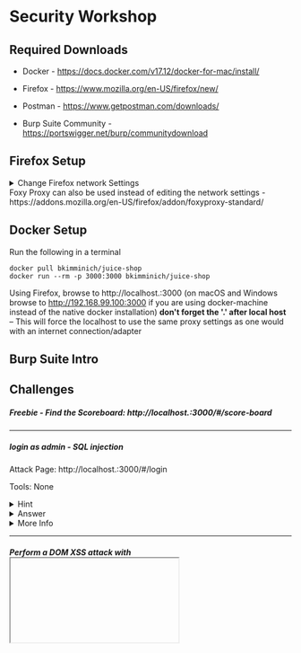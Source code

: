 # Security Workshop

## Required Downloads
* Docker - https://docs.docker.com/v17.12/docker-for-mac/install/

* Firefox - https://www.mozilla.org/en-US/firefox/new/

* Postman - https://www.getpostman.com/downloads/

* Burp Suite Community - https://portswigger.net/burp/communitydownload

## Firefox Setup

<details><summary>Change Firefox network Settings</summary>
<p>
1. Open Firefox's Preferences 
 
 ![image](https://user-images.githubusercontent.com/40209642/69169586-d826c800-0ab5-11ea-94df-35483161338c.png)
 
2. Search 'proxy' and change to settings to the following:

- HTTP Proxy: 127.0.0.1

- port 8080

- check 'Use this proxy server for all protocols'

![image](https://user-images.githubusercontent.com/40209642/69174413-0230b800-0abf-11ea-99c4-6d7294394dd0.png)


3. Open burp → Select Temp project → Next → Start Burp

4. In Burp, click → Proxy → Intercept

5. In the Intercept section, turn Intercept off by clicking the button

![image](https://user-images.githubusercontent.com/40209642/69174547-46bc5380-0abf-11ea-87c6-d7069e0b9204.png)

</p>
</details>
Foxy Proxy can also be used instead of editing the network settings - https://addons.mozilla.org/en-US/firefox/addon/foxyproxy-standard/

## Docker Setup

Run the following in a terminal 

`docker pull bkimminich/juice-shop` <br/>
`docker run --rm -p 3000:3000 bkimminich/juice-shop`

Using Firefox, browse to http://localhost.:3000 (on macOS and Windows browse to http://192.168.99.100:3000 if you are using docker-machine instead of the native docker installation) **don't forget the '.' after local host** – This will force the localhost to use the same proxy settings as one would with an internet connection/adapter

## Burp Suite Intro


## Challenges

##### Freebie - Find the Scoreboard: http://localhost.:3000/#/score-board

------------



##### login as admin - SQL injection
Attack Page: http://localhost.:3000/#/login

Tools: None

<details><summary>Hint</summary>
<p>
Use a SQL injection on the UN field any anything in the password field

SQL injection cheetsheet: https://pentestlab.blog/2012/12/24/sql-injection-authentication-bypass-cheat-sheet/
</p>
</details>

<details><summary>Answer</summary>
<p>
Possible answers

admin' or '1'='1'--

' or 1=1/*

' or 1=1;--

Logout and login as Bender

UN: ' or 1=1 and email like('%bender%');--

PW: Anything will work
</p>
</details>

<details><summary>More Info</summary>
<p>
 
**Explanation**

The application is vulnerable to injection attacks (see OWASP Top 10: A1). Data entered by the user is integrated 1:1 in an SQL command that is otherwise constant. The statement can then be amended/extended as appropriate. The Administrator is the first to appear in the selection list and is therefore logged on.


**Lessons Learned**

User input should always be subject to a sanitizing or validation process on the server side before being processed. Because this case deals with an SQL injection, input data should be adjusted server side by interpretable SQL symbols and instructions. Established functions should be used for this not in-house developments (e.g. self-generated RegEx), because this cannot ensure that all cases have been taken into consideration.

**Prevention**

Use Prepared statements instead of dynamic SQL

- https://cheatsheetseries.owasp.org/cheatsheets/Injection_Prevention_Cheat_Sheet.html#remediation

- https://en.wikipedia.org/wiki/Prepared_statement

**News**

“Hackers sentenced for SQL injections that cost $300 million” 

https://nakedsecurity.sophos.com/2018/02/19/hackers-sentenced-for-sql-injections-that-cost-300-million/
</p>
</details>

------------
##### Perform a DOM XSS attack with <iframe src="javascript:alert(`xss`)">
Attack Page: http://localhost.:3000/#/search
 
Tools: None
<details><summary>Hint</summary>
<p>
The code needs to to be pasted into an input field
</p>
</details>

<details><summary>Answer</summary>
<p>
Click search and paste `<iframe src="javascript:alert(`xss`)">` in search field

Press Enter/Search
</p>
</details>

<details><summary>More Info</summary>
<p>
 
**Explanation**

The application is vulnerable for DOM XSS because user input is returned 1:1 by the application just as the user entered it.

**Lessons learned**

'How To Prevent DOM XSS

The primary rule that you must follow to prevent DOM XSS is: sanitize all untrusted data, even if it is only used in client-side scripts. If you have to use user input on your page, always use it in the text context, never as HTML tags or any other potential code.

Avoid methods such as `document.innerHTML` and instead use safer functions, for example, `document.innerText` and `document.textContent`. If you can, entirely avoid using user input, especially if it affects DOM elements such as the `document.url`, the `document.location`, or the `document.referrer`.

Also, keep in mind that DOM XSS and other types of XSS are not mutually exclusive. Your application can be vulnerable to both reflected/stored XSS and DOM XSS. The good news is that if user input is handled properly at the foundation level (e.g. your framework), you should be able to mitigate all XSS vulnerabilities.'

https://www.acunetix.com/blog/web-security-zone/how-to-prevent-dom-based-cross-site-scripting/

**News**

"Hackers exploit cross-site scripting vulnerability in WordPress plugin to attack Mailgun site” https://www.computing.co.uk/ctg/news/3074027/hackers-exploit-cross-site-scripting-vulnerability-in-wordpress-plugin-to-attack-mailgun-site
</p>
</details>


------------

##### Give a devastating zero-star feedback to the store. 
Requirements:
- Use the admin account (perfrom the SQLi)
- Attack page page: http://localhost.:3000/#/contact
- Tools: Burp (turn intercept on)

<details><summary>Hint</summary>
<p>
1. Navigate to the contact page
2. Open Burp and turn 'Intercept' to ON
3. view the request
</p>
</details>

<details><summary>Answer</summary>
<p>
Change request from:

`{"UserId":1,"captchaId":21,"captcha":"9","comment":"this juice is grossssss","rating":1}`

TO (rating was changed from 1 to 0)

`{"UserId":1,"captchaId":21,"captcha":"9","comment":"this juice is grossssss","rating":0}`
 
</p>
</details>

<details><summary>More Info</summary>
<p>
 
**Lessons Learned:**

The user rating is not being checked on the backend. It should be checking for a rating between 1-5.
</p>
</details>

------------

##### Post some feedback in another users name

Requirements
- login to the admin account using SQLi
Attack Page:  http://localhost.:3000/#/contact
Tools: Burp (turn intercept on)

<details><summary>Hint</summary>
<p>
Navigate to the contact page

Open Burp and turn 'Intercept' to ON

view the request
</p>
</details>

<details><summary>Answer</summary>
<p>
Change request from:

`{"UserId":16,"captchaId":14,"captcha":"21","comment":"test","rating":1}
(change the userid)`

`{"UserId":2,"captchaId":14,"captcha":"21","comment":"test","rating":1}`
</p>
</details>

<details><summary>More Info</summary>
<p>
 
**Lessons Learned**

The user does have a valid account but should not be able to access another users information.

"Insecure Direct Object References occur when an application provides direct access to objects based on user-supplied input. As a result of this vulnerability attackers can bypass authorization and access resources in the system directly, for example database records or files.

https://www.owasp.org/index.php/Testing_for_Insecure_Direct_Object_References_(OTG-AUTHZ-004)

**Prevention:**

The application should perform an access control check to ensure the user is authorized for the request object or service

**News**

https://krebsonsecurity.com/2018/04/panerabread-com-leaks-millions-of-customer-records/

"some of the customer records include unique identifiers that increment by one for each new record, making it potentially simple for someone to scrape all available customer accounts. The format of the database also lets anyone search for customers via a variety of data points, including by phone number.”
</p>
</details>


------------

##### Place an order that makes you rich

Attack Page: Follow the purchase flow (add an item to the basket)
Tools: Burp
<details><summary>Hint</summary>
<p>
1. Open Burp and turn ‘Intercept’ to ON
2. add an item(s) to your basket 
3. View the requests
NOTE: this is a bit tricky – it has to do with how many you are buying… or how many they are giving you

</p>
</details>

<details><summary>Answer</summary>
<p>
Change the request from

`{"ProductId":24,"BasketId":"6","quantity":10}`
to
`{"ProductId":24,"BasketId":"6","quantity":-100}`
click forward and check your basket
</p>
</details>

<details><summary>More Info</summary>
<p>
**Prevention**

Validate the the quality is a reasonable positive number

**Story**

Shuttle company
</p>
</details>

Try The Challenge again with postman
<details><summary>Postman</summary>
<p>
1.Log in as any user.
2. Put at least one item into your shopping basket.
3. Note that reducing the quantity of a basket item below 1 is not possible via the UI
4. When changing the quantity via the UI, you will notice PUT requests to http://localhost:3000/api/BasketItems/{id} in the 5. Network tab of your DevTools
5. Memorize the `{id}` of any item in your basket
6. Copy your `Authorization` header from any HTTP request submitted via browser.
7. Submit a `PUT` request to http://localhost:3000/api/BasketItems/{id} replacing `{id}` with the memorized number from 5. and with:
`{"quantity": -100}` as body,

`application/json` as `Content-Type`

and `Bearer ?` as `Authorization` header, replacing the `?` with the token you copied from the browser.
Dev Tools View

(EDIT ME PIC)

Postman

Authorization Tab


</p>
</details>
------------

##### View another user's shopping basket

1. Add a few items to your basket 

2. go to http://localhost.:3000/#/basket 


<details><summary>Hint</summary>
<p>
Check out the storage tab

</p>
</details>

<details><summary>Answer</summary>
<p>
in ‘Session Storage’ change the ‘bid’ value to a lower number (if this were a real app you could also change it to a higher number)
</p>
</details>

<details><summary>More Info</summary>
<p>
 
**Lessons Learned**

The user does have a valid account but should not be able to access another users basket

“Insecure Direct Object References occur when an application provides direct access to objects based on user-supplied input. As a result of this vulnerability attackers can bypass authorization and access resources in the system directly, for example database records or files.

-https://www.owasp.org/index.php/Testing_for_Insecure_Direct_Object_References_(OTG-AUTHZ-004)

**Prevention**

The application should perform an access control check to ensure the user is authorized for the request object or service

**News**

https://krebsonsecurity.com/2018/04/panerabread-com-leaks-millions-of-customer-records/

“some of the customer records include unique identifiers that increment by one for each new record, making it potentially simple for someone to scrape all available customer accounts. The format of the database also lets anyone search for customers via a variety of data points, including by phone number.”
</p>
</details>


